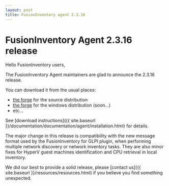 ```yaml
---
layout: post
title: FusionInventory agent 2.3.16
---
```


# FusionInventory Agent 2.3.16 release

Hello FusionInventory users,

The FusionInventory Agent maintainers are glad to announce the 2.3.16 release.

You can download it from the usual places:

* [the forge](http://forge.fusioninventory.org/projects/fusioninventory-agent/files) for the source distribution
* [the forge](http://forge.fusioninventory.org/projects/fusioninventory-agent-windows-installer/files) for the windows distribution (soon...)
* etc...

See [download instructions]({{ site.baseurl }}/documentation/documentation/agent/installation.html) for details.

The major change in this release is compatibility with the new message format
used by the FusionInventory for GLPI plugin, when performing multiple network
discovery or network inventory tasks. They are also minor fixes for HyperV
guest machines identification and CPU retrieval in local inventory.

We did our best to provide a solid release, please [contact us]({{ site.baseurl }}/resources/resources.html) if
you believe you find something unexpected.
